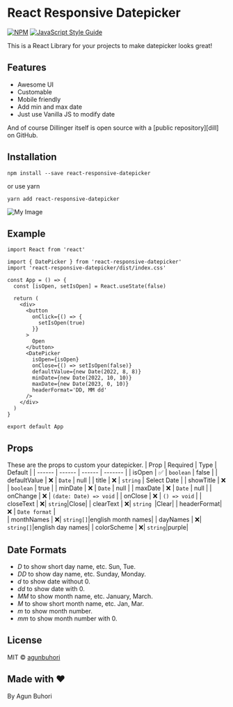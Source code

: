 # React Responsive Datepicker
[![NPM](https://img.shields.io/npm/v/react-responsive-datepicker.svg)](https://www.npmjs.com/package/react-responsive-datepicker) [![JavaScript Style Guide](https://img.shields.io/badge/code_style-standard-brightgreen.svg)](https://standardjs.com)

This is a React Library for your projects to make datepicker looks great!
## Features

- Awesome UI
- Customable
- Mobile friendly
- Add min and max date
- Just use Vanilla JS to modify date

And of course Dillinger itself is open source with a [public repository][dill]
 on GitHub.

## Installation

```
npm install --save react-responsive-datepicker
```
or use yarn
```
yarn add react-responsive-datepicker
```

![My Image](./image/ss.png)

## Example
```tsx
import React from 'react'

import { DatePicker } from 'react-responsive-datepicker'
import 'react-responsive-datepicker/dist/index.css'

const App = () => {
  const [isOpen, setIsOpen] = React.useState(false)

  return (
    <div>
      <button
        onClick={() => {
          setIsOpen(true)
        }}
      >
        Open
      </button>
      <DatePicker
        isOpen={isOpen}
        onClose={() => setIsOpen(false)}
        defaultValue={new Date(2022, 8, 8)}
        minDate={new Date(2022, 10, 10)}
        maxDate={new Date(2023, 0, 10)}
        headerFormat='DD, MM dd'
      />
    </div>
  )
}

export default App

```

## Props
These are the props to custom your datepicker.
| Prop | Required | Type | Default |
| ------ | ------ | ------ | ------- |
| isOpen | ✅ | `boolean` | false |
| defaultValue | ❌ | `Date` | null |
| title | ❌ | `string` | Select Date |
| showTitle | ❌ | `boolean` | true |
| minDate | ❌ | `Date` | null |
| maxDate | ❌ | `Date` | null |
| onChange | ❌ | `(date: Date) => void` |
| onClose | ❌ | `() => void` |
| closeText | ❌|  `string`|Close|
| clearText | ❌|  `string `|Clear|
| headerFormat|❌ | `Date format` |  
| monthNames | ❌| `string[]`|english month names|
| dayNames | ❌| `string[]`|english day names|
| colorScheme | ❌| `string`|purple|

## Date Formats
- _D_ to show short day name, etc. Sun, Tue.
- _DD_ to show day name, etc. Sunday, Monday.
- _d_ to show date without 0.
- _dd_ to show date with 0.
- _MM_ to show month name, etc. January, March.
- _M_ to show short month name, etc. Jan, Mar.
- _m_ to show month number.
- _mm_ to show month number with 0.

## License
MIT © [agunbuhori](https://github.com/agunbuhori)

## Made with ❤️
By Agun Buhori
